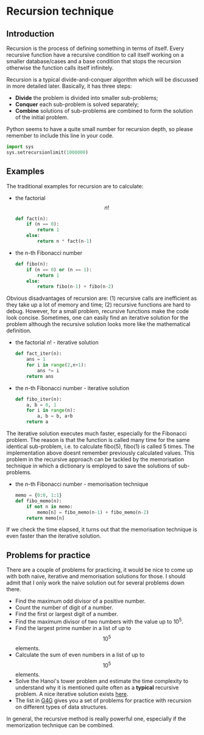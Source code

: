 # Recursion technique

## Introduction

Recursion is the process of defining something in terms of itself. Every recursive function have a recursive condition to call itself working on a smaller database/cases and a base condition that stops the recursion otherwise the function calls itself infinitely.

Recursion is a typical divide-and-conquer algorithm which will be discussed in more detailed later. Basically, it has three steps:

* **Divide** the problem is divided into smaller sub-problems;
* **Conquer** each sub-problem is solved separately;
* **Combine** solutions of sub-problems are combined to form the solution of the initial problem. 

Python seems to have a quite small number for recursion depth, so please remember to include this line in your code.

```python
import sys
sys.setrecursionlimit(1000000)
```

## Examples

The traditional examples for recursion are to calculate:

* the factorial $$n!$$

  ```python
  def fact(n):
      if (n == 0):
          return 1
      else:
          return n * fact(n-1)
  ```

* the _n_-th Fibonacci number

  ```python
  def fibo(n):
      if (n == 0) or (n == 1):
          return 1
      else:
          return fibo(n-1) + fibo(n-2)
  ```

Obvious disadvantages of recursion are: \(1\) recursive calls are inefficient as they take up a lot of memory and time; \(2\) recursive functions are hard to debug. However, for a small problem, recursive functions make the code look concise. Sometimes, one can easily find an iterative solution for the problem although the recursive solution looks more like the mathematical definition.

* the factorial $n!$ - iterative solution

  ```python
  def fact_iter(n):
      ans = 1
      for i in range(2,n+1):
          ans *= i    
      return ans
  ```

* the _n_-th Fibonacci number - iterative solution

  ```python
  def fibo_iter(n):
      a, b = 0, 1
      for i in range(n):
          a, b = b, a+b
      return a
  ```

The iterative solution executes much faster, especially for the Fibonacci problem. The reason is that the function is called many time for the same identical sub-problem, i.e. to calculate fibo\(5\), fibo\(1\) is called 5 times. The implementation above doesnt remember previously calculated values. This problem in the recursive approach can be tackled by the memorisation technique in which a dictionary is employed to save the solutions of sub-problems.

* the _n_-th Fibonacci number - memorisation technique

  ```python
  memo = {0:0, 1:1}
  def fibo_memo(n):
      if not n in memo:
          memo[n] = fibo_memo(n-1) + fibo_memo(n-2)
      return memo[n]
  ```

If we check the time elapsed, it turns out that the memorisation technique is even faster than the iterative solution.

## Problems for practice

There are a couple of problems for practicing, it would be nice to come up with both naive, iterative and memorisation solutions for those. I should admit that I only work the naive solution out for several problems down there.

* Find the maximum odd divisor of a positive number. 
* Count the number of digit of a number.
* Find the first or largest digit of a number.
* Find the maximum divisor of two numbers with the value up to $10^5$.
* Find the largest prime number in a list of up to $$10^5$$ elements.
* Calculate the sum of even numbers in a list of up to $$10^5$$ elements.
* Solve the Hanoi's tower problem and estimate the time complexity to understand why it is mentioned quite often as a **typical** recursive problem. A nice iterative solution exists [here](https://en.wikipedia.org/wiki/Tower_of_Hanoi#Iterative_solution). 
* The list in [G4G](https://www.geeksforgeeks.org/recursion-practice-problems-solutions/) gives you a set of problems for practice with recursion on different types of data structures.

In general, the recursive method is really powerful one, especially if the memorization technique can be combined.

